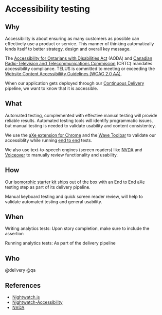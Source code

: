 # Accessibility testing

## Why

Accessibility is about ensuring as many customers as possible can effectively use a product or service. This manner of thinking automatically lends itself to better strategy, design and overall key message.

The [Accessibility for Ontarians with Disabilities Act](http://www.aoda.ca/) (AODA) and [Canadian Radio-Television and Telecommunications Commission](http://www.crtc.gc.ca/eng/home-accueil.htm) (CRTC) mandates accessibility compliance. TELUS is committed to meeting or exceeding the [Website Content Accessibiliity Guidelines (WCAG 2.0 AA)](https://www.w3.org/WAI/WCAG20/quickref/).

When our application gets deployed through our [Continuous Delivery](../process/continuous-delivery.md) pipeline, we want to know that it is accessible.

## What

Automated testing, complemented with effective manual testing will provide reliable results. Automated testing tools will identify programmatic issues, but manual testing is needed to validate usability and content consistentcy.

We use the [aXe extension for Chrome](https://chrome.google.com/webstore/detail/axe/lhdoppojpmngadmnindnejefpokejbdd) and the [Wave Toolbar](http://wave.webaim.org/extension/) to validate our accessiblity  while running [end to end](e2e.md) tests.

We also use text-to-speech engines (screen readers) like [NVDA](https://www.nvaccess.org/) and [Voiceover](https://www.apple.com/ca/accessibility/iphone/vision/) to manually review functionality and usability.

## How

Our [isomorphic starter kit](../development/starter-kits.md) ships out of the box with an End to End aXe testing step as part of its delivery pipeline.

Manual keyboard testing and quick screen reader review, will help to validate automated testing and general usability.

## When

Writing analytics tests: Upon story completion, make sure to include the assertion

Running analytics tests: As part of the delivery pipeline

## Who

@delivery @qa

## References

- [Nightwatch.js](http://nightwatchjs.org/)
- [Nightwatch-Accessibility](https://github.com/ahmadnassri/nightwatch-accessibility)
- [NVDA](https://www.nvaccess.org/)
